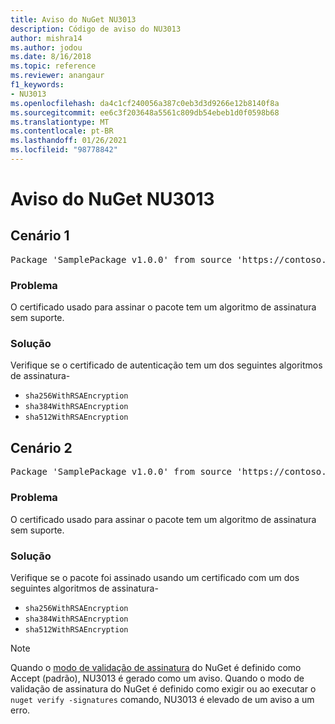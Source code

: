 ```yaml
---
title: Aviso do NuGet NU3013
description: Código de aviso do NU3013
author: mishra14
ms.author: jodou
ms.date: 8/16/2018
ms.topic: reference
ms.reviewer: anangaur
f1_keywords:
- NU3013
ms.openlocfilehash: da4c1cf240056a387c0eb3d3d9266e12b8140f8a
ms.sourcegitcommit: ee6c3f203648a5561c809db54ebeb1d0f0598b68
ms.translationtype: MT
ms.contentlocale: pt-BR
ms.lasthandoff: 01/26/2021
ms.locfileid: "98778842"
---
```

# <a name="nuget-warning-nu3013"></a>Aviso do NuGet NU3013

## <a name="scenario-1"></a>Cenário 1

<pre>Package 'SamplePackage v1.0.0' from source 'https://contoso.com/index.json': The signing certificate has an unsupported signature algorithm.</pre>

### <a name="issue"></a>Problema

O certificado usado para assinar o pacote tem um algoritmo de assinatura sem suporte.


### <a name="solution"></a>Solução

Verifique se o certificado de autenticação tem um dos seguintes algoritmos de assinatura- 
* `sha256WithRSAEncryption`
* `sha384WithRSAEncryption`
* `sha512WithRSAEncryption`



## <a name="scenario-2"></a>Cenário 2

<pre>Package 'SamplePackage v1.0.0' from source 'https://contoso.com/index.json': The primary signature's certificate has an unsupported signature algorithm.</pre>

### <a name="issue"></a>Problema

O certificado usado para assinar o pacote tem um algoritmo de assinatura sem suporte.


### <a name="solution"></a>Solução

Verifique se o pacote foi assinado usando um certificado com um dos seguintes algoritmos de assinatura- 
* `sha256WithRSAEncryption`
* `sha384WithRSAEncryption`
* `sha512WithRSAEncryption`


> [!Note]
> Quando o [modo de validação de assinatura](../../consume-packages/installing-signed-packages.md#configure-package-signature-requirements) do NuGet é definido como Accept (padrão), NU3013 é gerado como um aviso. Quando o modo de validação de assinatura do NuGet é definido como exigir ou ao executar o `nuget verify -signatures` comando, NU3013 é elevado de um aviso a um erro. 

